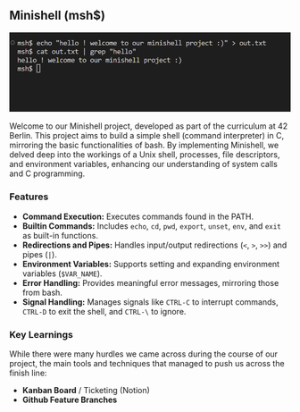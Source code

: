
## Minishell (msh$)
![minishell](https://github.com/eschencode/minishell/blob/main/minishell%20.png)

Welcome to our Minishell project, developed as part of the curriculum at 42 Berlin. This project aims to build a simple shell (command interpreter) in C, mirroring the basic functionalities of bash. By implementing Minishell, we delved deep into the workings of a Unix shell, processes, file descriptors, and environment variables, enhancing our understanding of system calls and C programming.

### Features
-   **Command Execution:** Executes commands found in the PATH.
-   **Builtin Commands:** Includes `echo`, `cd`, `pwd`, `export`, `unset`, `env`, and `exit` as built-in functions.
-   **Redirections and Pipes:** Handles input/output redirections (`<`, `>`, `>>`) and pipes (`|`).
-   **Environment Variables:** Supports setting and expanding environment variables (`$VAR_NAME`).
-   **Error Handling:** Provides meaningful error messages, mirroring those from bash.
-   **Signal Handling:** Manages signals like `CTRL-C` to interrupt commands, `CTRL-D` to exit the shell, and `CTRL-\` to ignore.

### Key Learnings
While there were many hurdles we came across during the course of our project, the main tools and techniques that managed to push us across the finish line:

 - **Kanban Board** / Ticketing (Notion)
 - **Github Feature Branches**


